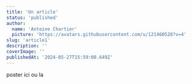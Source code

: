 ```yaml
---
title: 'Un article'
status: 'published'
author:
  name: 'Antoine Chartier'
  picture: 'https://avatars.githubusercontent.com/u/121460528?v=4'
slug: 'article1'
description: ''
coverImage: ''
publishedAt: '2024-05-27T15:59:08.649Z'
---
```


poster ici ou la